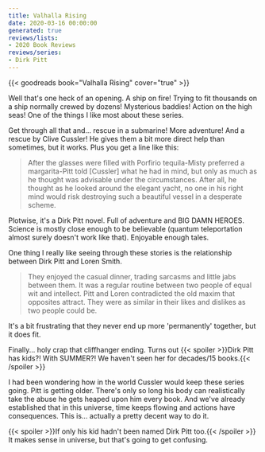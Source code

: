 ```yaml
---
title: Valhalla Rising
date: 2020-03-16 00:00:00
generated: true
reviews/lists:
- 2020 Book Reviews
reviews/series:
- Dirk Pitt
---
```

{{< goodreads book="Valhalla Rising" cover="true" >}}

Well that's one heck of an opening. A ship on fire! Trying to fit thousands on a ship normally crewed by dozens! Mysterious baddies! Action on the high seas! One of the things I like most about these series.  

Get through all that and... rescue in a submarine! More adventure! And a rescue by Clive Cussler! He gives them a bit more direct help than sometimes, but it works. Plus you get a line like this:  

<!--more-->

> After the glasses were filled with Porfirio tequila-Misty preferred a margarita-Pitt told [Cussler] what he had in mind, but only as much as he thought was advisable under the circumstances. After all, he thought as he looked around the elegant yacht, no one in his right mind would risk destroying such a beautiful vessel in a desperate scheme.

Plotwise, it's a Dirk Pitt novel. Full of adventure and BIG DAMN HEROES. Science is mostly close enough to be believable (quantum teleportation almost surely doesn't work like that). Enjoyable enough tales.  

One thing I really like seeing through these stories is the relationship between Dirk Pitt and Loren Smith.  

> They enjoyed the casual dinner, trading sarcasms and little jabs between them. It was a regular routine between two people of equal wit and intellect. Pitt and Loren contradicted the old maxim that opposites attract. They were as similar in their likes and dislikes as two people could be.

It's a bit frustrating that they never end up more 'permanently' together, but it does fit.  

Finally... holy crap that cliffhanger ending. Turns out  {{< spoiler >}}Dirk Pitt has kids?! With SUMMER?! We haven't seen her for decades/15 books.{{< /spoiler >}}  

I had been wondering how in the world Cussler would keep these series going. Pitt is getting older. There's only so long his body can realistically take the abuse he gets heaped upon him every book. And we've already established that in this universe, time keeps flowing and actions have consequences. This is... actually a pretty decent way to do it.  

{{< spoiler >}}If only his kid hadn't been named Dirk Pitt too.{{< /spoiler >}}  It makes sense in universe, but that's going to get confusing.


